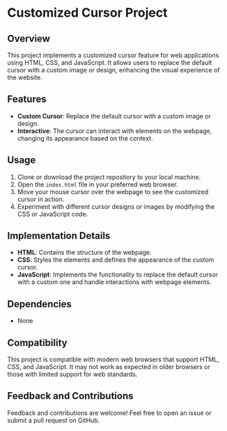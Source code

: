 # Customized Cursor Project

## Overview
This project implements a customized cursor feature for web applications using HTML, CSS, and JavaScript. It allows users to replace the default cursor with a custom image or design, enhancing the visual experience of the website.

## Features
- **Custom Cursor**: Replace the default cursor with a custom image or design.
- **Interactive**: The cursor can interact with elements on the webpage, changing its appearance based on the context.

## Usage
1. Clone or download the project repository to your local machine.
2. Open the `index.html` file in your preferred web browser.
3. Move your mouse cursor over the webpage to see the customized cursor in action.
4. Experiment with different cursor designs or images by modifying the CSS or JavaScript code.

## Implementation Details
- **HTML**: Contains the structure of the webpage.
- **CSS**: Styles the elements and defines the appearance of the custom cursor.
- **JavaScript**: Implements the functionality to replace the default cursor with a custom one and handle interactions with webpage elements.

## Dependencies
- None

## Compatibility
This project is compatible with modern web browsers that support HTML, CSS, and JavaScript. It may not work as expected in older browsers or those with limited support for web standards.

## Feedback and Contributions
Feedback and contributions are welcome! Feel free to open an issue or submit a pull request on GitHub.
